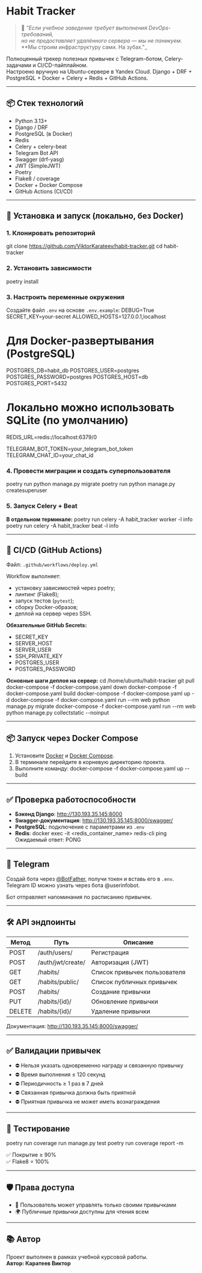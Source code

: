 # Habit Tracker

> 🧱 _"Если учебное заведение требует выполнения DevOps-требований,  
> но не предоставляет удалённого сервера — мы не паникуем._  
> **Мы строим инфраструктуру сами. На зубах."_

Полноценный трекер полезных привычек с Telegram-ботом, Celery-задачами и CI/CD-пайплайном.  
Настроено вручную на Ubuntu-сервере в Yandex Cloud. Django + DRF + PostgreSQL + Docker + Celery + Redis + GitHub Actions.

---

## 📦 Стек технологий
- Python 3.13+
- Django / DRF
- PostgreSQL (в Docker)
- Redis
- Celery + celery-beat
- Telegram Bot API
- Swagger (drf-yasg)
- JWT (SimpleJWT)
- Poetry
- Flake8 / coverage
- Docker + Docker Compose
- GitHub Actions (CI/CD)

---

## 🚀 Установка и запуск (локально, без Docker)
### 1. Клонировать репозиторий
git clone https://github.com/ViktorKarateev/habit-tracker.git
cd habit-tracker

### 2. Установить зависимости
poetry install

### 3. Настроить переменные окружения
Создайте файл `.env` на основе `.env.example`:
DEBUG=True
SECRET_KEY=your-secret
ALLOWED_HOSTS=127.0.0.1,localhost

# Для Docker-развертывания (PostgreSQL)
POSTGRES_DB=habit_db
POSTGRES_USER=postgres
POSTGRES_PASSWORD=postgres
POSTGRES_HOST=db
POSTGRES_PORT=5432

# Локально можно использовать SQLite (по умолчанию)
REDIS_URL=redis://localhost:6379/0

TELEGRAM_BOT_TOKEN=your_telegram_bot_token
TELEGRAM_CHAT_ID=your_chat_id

### 4. Провести миграции и создать суперпользователя
poetry run python manage.py migrate
poetry run python manage.py createsuperuser

### 5. Запуск Celery + Beat
**В отдельном терминале:**
poetry run celery -A habit_tracker worker -l info
poetry run celery -A habit_tracker beat -l info

---

## 🐙 CI/CD (GitHub Actions)
Файл: `.github/workflows/deploy.yml`

Workflow выполняет:
- установку зависимостей через poetry;
- линтинг (Flake8);
- запуск тестов (`pytest`);
- сборку Docker-образов;
- деплой на сервер через SSH.

**Обязательные GitHub Secrets:**
- SECRET_KEY
- SERVER_HOST
- SERVER_USER
- SSH_PRIVATE_KEY
- POSTGRES_USER
- POSTGRES_PASSWORD

**Основные шаги деплоя на сервер:**
cd /home/ubuntu/habit-tracker
git pull
docker-compose -f docker-compose.yaml down
docker-compose -f docker-compose.yaml build
docker-compose -f docker-compose.yaml up -d
docker-compose -f docker-compose.yaml run --rm web python manage.py migrate
docker-compose -f docker-compose.yaml run --rm web python manage.py collectstatic --noinput

---

## 📦 Запуск через Docker Compose
1. Установите [Docker](https://docs.docker.com/get-docker/) и [Docker Compose](https://docs.docker.com/compose/install/).
2. В терминале перейдите в корневую директорию проекта.
3. Выполните команду:
docker-compose -f docker-compose.yaml up --build

---

## ✅ Проверка работоспособности
- **Бэкенд Django**: http://130.193.35.145:8000
- **Swagger-документация**: http://130.193.35.145:8000/swagger/
- **PostgreSQL**: подключение с параметрами из `.env`
- **Redis**:
docker exec -it <redis_container_name> redis-cli ping
Ожидаемый ответ: PONG

---

## 📱 Telegram
Создай бота через [@BotFather](https://t.me/BotFather), получи токен и вставь его в `.env`.  
Telegram ID можно узнать через бота @userinfobot.

Бот отправляет напоминания по расписанию привычек.

---

## 🛠 API эндпоинты
| Метод | Путь                         | Описание                        |
|-------|------------------------------|---------------------------------|
| POST  | /auth/users/                 | Регистрация                     |
| POST  | /auth/jwt/create/            | Авторизация (JWT)              |
| GET   | /habits/                     | Список привычек пользователя    |
| GET   | /habits/public/              | Список публичных привычек       |
| POST  | /habits/                     | Создание привычки               |
| PUT   | /habits/{id}/                | Обновление привычки             |
| DELETE| /habits/{id}/                | Удаление привычки               |

Документация: http://130.193.35.145:8000/swagger/

---

## ✅ Валидации привычек
- ⛔ Нельзя указать одновременно награду и связанную привычку
- ⛔ Время выполнения ≤ 120 секунд
- ⛔ Периодичность ≥ 1 раз в 7 дней
- ⛔ Связанная привычка должна быть приятной
- ⛔ Приятная привычка не может иметь вознаграждения

---

## 🧪 Тестирование
poetry run coverage run manage.py test
poetry run coverage report -m

✅ Покрытие ≥ 90%  
✅ Flake8 = 100%

---

## 🛡 Права доступа
- 👤 Пользователь может управлять только своими привычками
- 🌍 Публичные привычки доступны для чтения всем

---

## 📚 Автор
Проект выполнен в рамках учебной курсовой работы.  
**Автор: Каратеев Виктор**
